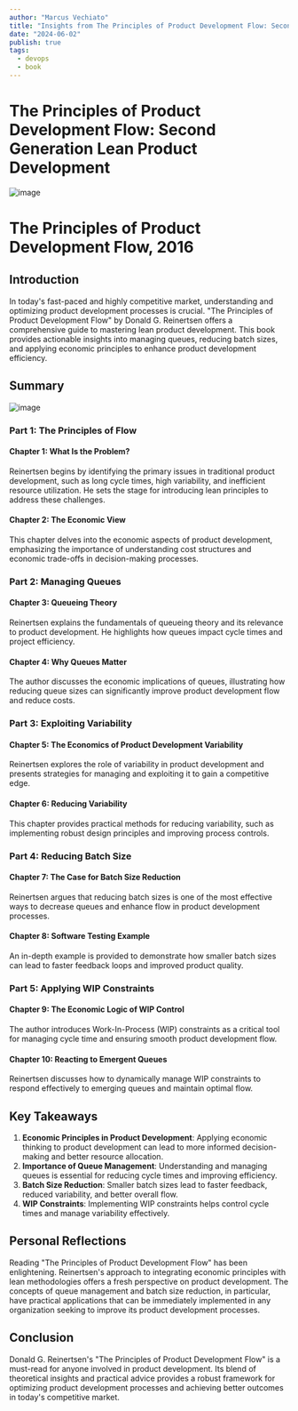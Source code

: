 ```yaml
---
author: "Marcus Vechiato"
title: "Insights from The Principles of Product Development Flow: Second Generation Lean Product Development by Donald G Reinertsen"
date: "2024-06-02"
publish: true
tags: 
  - devops
  - book
--- 
```

# The Principles of Product Development Flow: Second Generation Lean Product Development

![image](/obsidian/product_development_flow.jpg)

# The Principles of Product Development Flow, 2016

## Introduction

In today's fast-paced and highly competitive market, understanding and optimizing product development processes is crucial. "The Principles of Product Development Flow" by Donald G. Reinertsen offers a comprehensive guide to mastering lean product development. This book provides actionable insights into managing queues, reducing batch sizes, and applying economic principles to enhance product development efficiency.

## Summary
![image](/obsidian/mindmap_flow.png)
### Part 1: The Principles of Flow

#### Chapter 1: What Is the Problem?
Reinertsen begins by identifying the primary issues in traditional product development, such as long cycle times, high variability, and inefficient resource utilization. He sets the stage for introducing lean principles to address these challenges.

#### Chapter 2: The Economic View
This chapter delves into the economic aspects of product development, emphasizing the importance of understanding cost structures and economic trade-offs in decision-making processes.

### Part 2: Managing Queues

#### Chapter 3: Queueing Theory
Reinertsen explains the fundamentals of queueing theory and its relevance to product development. He highlights how queues impact cycle times and project efficiency.

#### Chapter 4: Why Queues Matter
The author discusses the economic implications of queues, illustrating how reducing queue sizes can significantly improve product development flow and reduce costs.

### Part 3: Exploiting Variability

#### Chapter 5: The Economics of Product Development Variability
Reinertsen explores the role of variability in product development and presents strategies for managing and exploiting it to gain a competitive edge.

#### Chapter 6: Reducing Variability
This chapter provides practical methods for reducing variability, such as implementing robust design principles and improving process controls.

### Part 4: Reducing Batch Size

#### Chapter 7: The Case for Batch Size Reduction
Reinertsen argues that reducing batch sizes is one of the most effective ways to decrease queues and enhance flow in product development processes.

#### Chapter 8: Software Testing Example
An in-depth example is provided to demonstrate how smaller batch sizes can lead to faster feedback loops and improved product quality.

### Part 5: Applying WIP Constraints

#### Chapter 9: The Economic Logic of WIP Control
The author introduces Work-In-Process (WIP) constraints as a critical tool for managing cycle time and ensuring smooth product development flow.

#### Chapter 10: Reacting to Emergent Queues
Reinertsen discusses how to dynamically manage WIP constraints to respond effectively to emerging queues and maintain optimal flow.

## Key Takeaways

1. **Economic Principles in Product Development**: Applying economic thinking to product development can lead to more informed decision-making and better resource allocation.
2. **Importance of Queue Management**: Understanding and managing queues is essential for reducing cycle times and improving efficiency.
3. **Batch Size Reduction**: Smaller batch sizes lead to faster feedback, reduced variability, and better overall flow.
4. **WIP Constraints**: Implementing WIP constraints helps control cycle times and manage variability effectively.

## Personal Reflections

Reading "The Principles of Product Development Flow" has been enlightening. Reinertsen's approach to integrating economic principles with lean methodologies offers a fresh perspective on product development. The concepts of queue management and batch size reduction, in particular, have practical applications that can be immediately implemented in any organization seeking to improve its product development processes.

## Conclusion

Donald G. Reinertsen's "The Principles of Product Development Flow" is a must-read for anyone involved in product development. Its blend of theoretical insights and practical advice provides a robust framework for optimizing product development processes and achieving better outcomes in today's competitive market.

